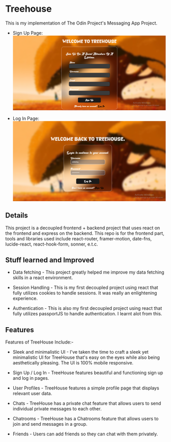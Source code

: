 # Treehouse 
This is my implementation of The Odin Project's Messaging App Project.

* Sign Up Page:
![Sign Up Page](./src/assets/Img/signup.png)

* Log In Page:
![Log In Page](./src/assets/Img/login.png)


## Details
This project is a decoupled frontend + backend project that uses react on the frontend and express on the backend. This repo is for the frontend part, tools and libraries used include react-router, framer-motion, date-fns, lucide-react, react-hook-form, sonner, e.t.c. 

## Stuff learned and Improved

* Data fetching - This project greatly helped me improve my data fetching skills in a react environment.

* Session Handling - This is my first decoupled project using react that fully utilizes cookies to handle sessions. It was really an enlightening experience.

* Authentication - This is also my first decoupled project using react that fully utilizes passportJS to handle authentication. I learnt alot from this.


## Features

Features of TreeHouse Include:-

* Sleek and minimalistic UI - I've taken the time to craft a sleek yet minimalistic UI for TreeHouse that's easy on the eyes while also being aesthetically pleasing. The UI is 100% mobile responsive.

* Sign Up / Log In - TreeHouse features beautiful and functioning sign up and log in pages.

* User Profiles - TreeHouse features a simple profile page that displays relevant user data.

* Chats - TreeHouse has a private chat feature that allows users to send individual private messages to each other.

* Chatrooms - TreeHouse has a Chatrooms feature that allows users to join and send messages in a group.

* Friends - Users can add friends so they can chat with them privately.